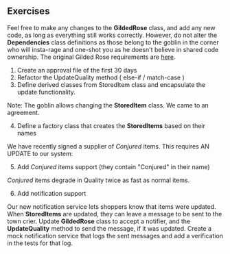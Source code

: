 Exercises
---------

Feel free to make any changes to the **GildedRose** class, and add any new code, as long as everything still works correctly. 
However, do not alter the **Dependencies** class definitions as those belong to the goblin in the corner who will insta-rage and one-shot you as he doesn't believe in shared code ownership. 
The original Gilded Rose requirements are [here](..\\GildedRoseExercise\\GildedRoseReqs.md).

1. Create an approval file of the first 30 days
2. Refactor the UpdateQuality method ( else-if / match-case ) 
3. Define derived classes from StoredItem class and encapsulate the update functionality.

Note: The goblin allows changing the **StoredItem** class. We came to an agreement.

4. Define a factory class that creates the **StoredItems** based on their names

We have recently signed a supplier of *Conjured* items. This requires AN UPDATE to our system:
 
5. Add *Conjured* items support (they contain "Conjured" in their name)

*Conjured* items degrade in Quality twice as fast as normal items.
       
6. Add notification support

Our new notification service lets shoppers know that items were updated. 
When **StoredItems** are updated, they can leave a message to be sent to the town crier.
Update **GildedRose** class to accept a notifier, and the **UpdateQuality** method to send the message, if it was updated. 
Create a mock notification service that logs the sent messages and add a verification in the tests for that log.
	
